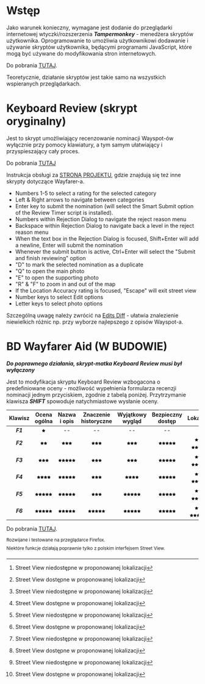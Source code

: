 # Wstęp

Jako warunek konieczny, wymagane jest dodanie do przeglądarki internetowej wtyczki/rozszerzenia ***Tampermonkey*** - menedżera skryptów użytkownika. Oprogramowanie to umożliwia użytkownikowi dodawanie i używanie skryptów użytkownika, będącymi programami JavaScript, które mogą być używane do modyfikowania stron internetowych.

Do pobrania [TUTAJ](https://tampermonkey.net/).

Teoretycznie, działanie skryptów jest takie samo na wszystkich wspieranych przeglądarkach.

# Keyboard Review (skrypt oryginalny)

Jest to skrypt umożliwiający recenzowanie nominacji Wayspot-ów wyłącznie przy pomocy klawiatury, a tym samym ułatwiający i przyspieszający cały proces.

Do pobrania [TUTAJ](https://github.com/tehstone/wayfarer-addons/raw/main/wayfarer-keyboard-review.user.js)

Instrukcja obsługi za [STRONĄ PROJEKTU](https://github.com/tehstone/wayfarer-addons), gdzie znajdują się też inne skrypty dotyczące Wayfarer-a.

- Numbers 1-5 to select a rating for the selected category
- Left & Right arrows to navigate between categories
- Enter key to submit the nomination (will select the Smart Submit option of the Review Timer script is installed).
- Numbers within Rejection Dialog to navigate the reject reason menu
- Backspace within Rejection Dialog to navigate back a level in the reject reason menu
- When the text box in the Rejection Dialog is focused, Shift+Enter will add a newline, Enter will submit the nomination
- Whenever the submit button is active, Ctrl+Enter will select the "Submit and finish reviewing" option
- "D" to mark the selected nomination as a duplicate
- "Q" to open the main photo
- "E" to open the supporting photo
- "R" & "F" to zoom in and out of the map
- If the Location Accuracy rating is focused, "Escape" will exit street view
- Number keys to select Edit options
- Letter keys to select photo options

Szczególną uwagę należy zwrócić na [Edits Diff](https://github.com/tehstone/wayfarer-addons/raw/main/wayfarer-edits-diff.user.js) - ułatwia znalezienie niewielkich różnic np. przy wyborze najlepszego z opisów Wayspot-a.

# BD Wayfarer Aid (W BUDOWIE)

***Do poprawnego działania, skrypt-matka Keyboard Review musi był wyłączony*** 

Jest to modyfikacja skryptu Keyboard Review wzbogacona o predefiniowane oceny - możliwość wypełnienia formularza recenzji nominacji jednym przyciskiem, zgodnie z tabelą poniżej. Przytrzymanie klawisza ***SHIFT*** spowoduje natychmiastowe wysłanie oceny.

| Klawisz | Ocena ogólna | Nazwa i opis | Znaczenie historyczne | Wyjątkowy wygląd | Bezpieczny dostęp | Lokalizacja |
| :-----: | :----------: | :----------: | :-------------------: | :--------------: | :---------------: | :---------: |
| ***F1***  | ![star] | \-\- | \-\- | \-\- | \-\- | \-\- |
| ***F2***  | ![star]![star] | ![star]![star]![star] | ![star]![star]![star] | ![star]![star]![star] | ![star]![star]![star]![star]![star] | ![star]![star]![star] [^1]<br>![star]![star]![star]![star]![star] [^2] |
| ***F3***  | ![star]![star]![star] | ![star]![star]![star]![star]![star] | ![star]![star]![star] | ![star]![star]![star] | ![star]![star]![star]![star]![star] | ![star]![star]![star] [^1]<br>![star]![star]![star]![star]![star] [^2] |
| ***F4***  | ![star]![star]![star]![star] | ![star]![star]![star]![star]![star] | ![star]![star]![star] | ![star]![star]![star]![star] | ![star]![star]![star]![star]![star] | ![star]![star]![star] [^1]<br>![star]![star]![star]![star]![star] [^2] |
| ***F5***  | ![star]![star]![star]![star]![star] | ![star]![star]![star]![star]![star] | ![star]![star]![star] | ![star]![star]![star]![star]![star] | ![star]![star]![star]![star]![star] | ![star]![star]![star] [^1]<br>![star]![star]![star]![star]![star] [^2] |
| ***F6***  | ![star]![star]![star]![star]![star] | ![star]![star]![star]![star]![star] | ![star]![star]![star]![star]![star] | ![star]![star]![star]![star]![star] | ![star]![star]![star]![star]![star] | ![star]![star]![star] [^1]<br>![star]![star]![star]![star]![star] [^2] |

Do pobrania [TUTAJ](https://github.com/bdudek86/wayfarer/raw/main/BD_wayfarer.user.js).

<sup>Rozwijane i testowane na przeglądarce Firefox.<br> Niektóre funkcje działają poprawnie tylko z polskim interfejsem Street View.<sup>

[star]: star.png
[^1]: Street View niedostępne w proponowanej lokalizacji
[^2]: Street View dostępne w proponowanej lokalizacji
